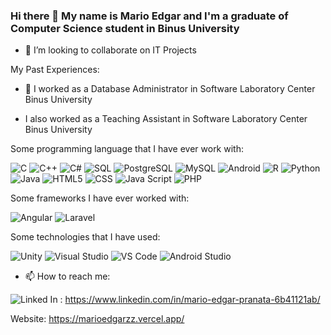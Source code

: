 ### Hi there 👋 My name is Mario Edgar and I'm a graduate of Computer Science student in Binus University

<!--
**marioedgarzz/marioedgarzz** is a ✨ _special_ ✨ repository because its `README.md` (this file) appears on your GitHub profile.

Here are some ideas to get you started:

- 🔭 I’m currently working on ...
- 🌱 I’m currently learning ...
- 👯 I’m looking to collaborate on ...
- 🤔 I’m looking for help with ...
- 💬 Ask me about ...
- 📫 How to reach me: ...
- 😄 Pronouns: ...
- ⚡ Fun fact: ...
-->


- 👯 I’m looking to collaborate on IT Projects

My Past Experiences:

- 🔭 I worked as a Database Administrator in Software Laboratory Center Binus University

- I also worked as a Teaching Assistant in Software Laboratory Center Binus University

Some programming language that I have ever work with:

![C](https://img.shields.io/badge/-C-000000?logo=c)
![C++](https://img.shields.io/badge/-C++-000000?logo=c%2b%2b)
![C#](https://img.shields.io/badge/-C%23-000000?logo=c-sharp)
![SQL](https://img.shields.io/badge/-SQL-000000?logo=microsoft-sql-server)
![PostgreSQL](https://img.shields.io/badge/-PostgreSQL-000000?logo=postgreSQL)
![MySQL](https://img.shields.io/badge/-MySQL-000000?logo=MySQL)
![Android](https://img.shields.io/badge/-Android-000000?logo=android)
![R](https://img.shields.io/badge/-R-000000?logo=r)
![Python](https://img.shields.io/badge/-Python-000000?logo=python)
![Java](https://img.shields.io/badge/-Java-000000?logo=Java)
![HTML5](https://img.shields.io/badge/-HTML5-000000?logo=HTML5)
![CSS](https://img.shields.io/badge/-CSS-000000?logo=CSS3)
![Java Script](https://img.shields.io/badge/-JS-000000?logo=JavaScript)
![PHP](https://img.shields.io/badge/-PHP-000000?logo=PHP)

Some frameworks I have ever worked with:

![Angular](https://img.shields.io/badge/-Angular-000000?logo=Angular)
![Laravel](https://img.shields.io/badge/-Laravel-000000?logo=Laravel)

Some technologies that I have used:

![Unity](https://img.shields.io/badge/-Unity-000000?logo=unity)
![Visual Studio](https://img.shields.io/badge/-Visual%20Studio-000000?logo=visual-studio)
![VS Code](https://img.shields.io/badge/-VS%20Code-000000?logo=visual-studio-code)
![Android Studio](https://img.shields.io/badge/-Android%20Studio-000000?logo=android-studio)

- 📫 How to reach me: 

![Linked In](https://img.shields.io/badge/-Linked%20In-blue?logo=LinkedIn) : https://www.linkedin.com/in/mario-edgar-pranata-6b41121ab/

Website: https://marioedgarzz.vercel.app/
